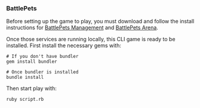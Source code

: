 ### BattlePets

Before setting up the game to play, you must download and follow the
install instructions for [BattlePets
Management](https://github.com/mwenger1/battle_pets_management) and [BattlePets
Arena](https://github.com/mwenger1/battle_pets_arena).

Once those services are running locally, this CLI game is ready to be installed.
First install the necessary gems with:

```
# If you don't have bundler
gem install bundler

# Once bundler is installed
bundle install
```

Then start play with:
```
ruby script.rb
```

